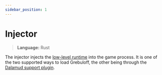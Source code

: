 ```yaml
---
sidebar_position: 1
---
```


# Injector

> **Language:** Rust

The injector injects the [low-level runtime](/architecture/llrt) into the game process.
It is one of the two supported ways to load Grebuloff, the other being through
the [Dalamud support plugin](/architecture/dalamud).
